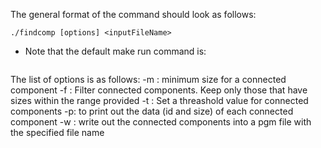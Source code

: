 The general format of the command should look as follows:
```
./findcomp [options] <inputFileName>
```

* Note that the default make run command is:
```
```

The list of options is as follows:
-m <int>: minimum size for a connected component
-f <int> <int>: Filter connected components. Keep only those that have sizes within the range provided
-t <int>: Set a threashold value for connected components
-p: to print out the data (id and size) of each connected component
-w <string>: write out the connected components into a pgm file with the specified file name


